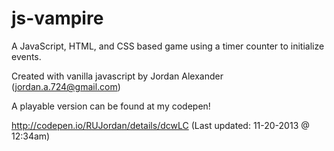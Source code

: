 js-vampire
==========

A JavaScript, HTML, and CSS based game using a timer counter to initialize events.

Created with vanilla javascript by Jordan Alexander (jordan.a.724@gmail.com)

A playable version can be found at my codepen!

http://codepen.io/RUJordan/details/dcwLC (Last updated: 11-20-2013 @ 12:34am)
